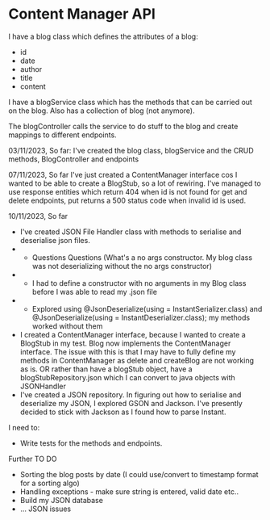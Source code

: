 # Content Manager API
I have a blog class which defines the attributes of a blog:
- id
- date
- author
- title
- content

I have a blogService class which has the methods that can be carried out on the blog. Also has a collection of blog (not anymore).

The blogController calls the service to do stuff to the blog and create mappings to different endpoints.

03/11/2023, So far:
I've created the blog class, blogService and the CRUD methods, BlogController and endpoints

07/11/2023, So far
I've just created a ContentManager interface cos I wanted to be able to create a BlogStub, so a lot of rewiring.
I've managed to use response entities which return 404 when id is not found for get and delete endpoints, put returns a 500 status code when invalid id is used. 

10/11/2023, So far
- I've created JSON File Handler class with methods to serialise and deserialise json files.
- - Questions Questions (What's a no args constructor. My blog class was not deserializing without the no args constructor)
- - I had to define a constructor with no arguments in my Blog class before I was able to read my .json file
- - Explored using @JsonDeserialize(using = InstantSerializer.class) and @JsonDeserialize(using = InstantDeserializer.class); my methods worked without them 
- I created a ContentManager interface, because I wanted to create a BlogStub in my test. Blog now implements the ContentManager interface. The issue with this is that I may have to fully define my methods in ContentManager as delete and createBlog are not working as is. OR rather than have a blogStub object, have a blogStubRepository.json which I can convert to java objects with JSONHandler
- I've created a JSON repository. In figuring out how to serialise and deserialize my JSON, I explored GSON and Jackson. I've presently decided to stick with Jackson as I found how to parse Instant.


I need to:
- Write tests for the methods and endpoints.


Further TO DO
- Sorting the blog posts by date (I could use/convert to timestamp format for a sorting algo)
- Handling exceptions - make sure string is entered, valid date etc..
- Build my JSON database 
- ... JSON issues


